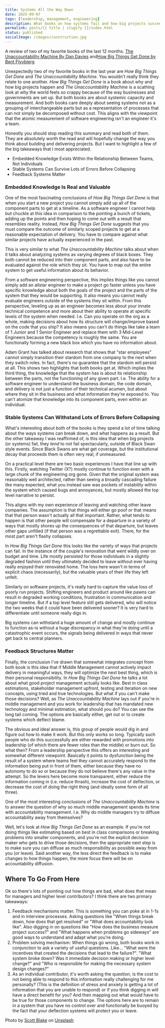 ```yaml
---
title: Systems All the Way Down
date: 2025-09-07
tags: [leadership, management, engineering]
description: What books on how systems fail and how big projects succeed can teach us about software engineering.
permalink: posts/{{ title | slugify }}/index.html
status: published
socialImage: /images/construction.jpg
---
```


A review of two of my favorite books of the last 12 months. [The Unaccountability Machine By Dan Davies](https://www.amazon.com/dp/0226843084/?bestFormat=true&k=the%20unaccountability%20machine) and[How Big Things Get Done by Bent Flyvbjerg](https://www.amazon.com/dp/0593239512/?bestFormat=true&k=how%20big%20things%20get%20done)

Unexpectedly two of my favorite books in the last year are _How Big Things Get Done_ and _The Unaccountability Machine_. You wouldn't really think they relate to one another. _How Big Things Get Done_ is a book about why and how big projects happen and _The Unaccountability Machine_ is a scathing look at why the world feels so crappy because of the way businesses and governments are set up. But both books are about systemic capacity and measurement. And both books care deeply about seeing systems not as a grouping of interchangeable parts but as a representation of processes that can not simply be decomposed without cost. This aligns with the viewpoint that the atomic measurement of software engineering isn't an engineer it's a team.

Honestly you should stop reading this summary and read both of them. They are absolutely worth the read and will hopefully change the way you think about building and delivering projects. But I want to highlight a few of the big takeaways that I most appreciated.

- Embedded Knowledge Exists Within the Relationship Between Teams, Not Individuals
- Stable Systems Can Survive Lots of Errors Before Collapsing
- Feedback Systems Matter

### Embedded Knowledge Is Real and Valuable

One of the most fascinating conclusions of _How Big Things Get Done_ is that when you start a new project you cannot simply add up all of the component parts to get at a timeline. As a software engineer I cannot help but chuckle at this idea in comparison to the pointing a bunch of tickets, adding up the points and then hoping to come out with a result that resembles reality. Instead, _How Big Things Get Done_ suggests that you must compare the outcome of similarly scoped projects to get at a reasonable expectation of delivery. You have to compare against what similar projects have actually experienced in the past.

This is very similar to what _The Unaccountability Machine_ talks about when it talks about analyzing systems as varying degrees of black boxes. They both cannot be reduced into their component parts, and also have to be evaluated against the role which they sit. You have to map out the entire system to get useful information about its behavior.

From a software engineering perspective, this implies things like you cannot simply add an allstar engineer to make a project go faster unless you have specific knowledge about both the goals of the project and the parts of the system that they would be supporting. It also means you cannot really evaluate engineers outside of the systems they sit within. From this perspective, leveling up as an engineer becomes less about your innate technical competence and more about their ability to operate at specific levels of the system when needed. I.e. Can you operate on the org as a whole, making decisions about how its structure will change/improve based on the code that you ship? It also means you can't do things like take a team of 1 Junior and 1 Senior Engineer and replace them with 3 Mid-Level Engineers because the competency is roughly the same. You are functionally forming a new black box which you have no information about.

Adam Grant has talked about research that shows that "star employees" cannot simply transition their stardom from one company to the next when they switch roles. In fact, there's no guarantee that the stardom will persist at all. This shows two highlights that both books get at. Which implies the third thing, the knowledge that the system has is about its relationship between the parts, not the functioning of any given part. I.e. The ability for a software engineer to understand the business domain, the code domain, and delivery is not just a function of their technical acumen, but about where they sit in the business and what information they're exposed to. You can't atomize that knowledge into its component parts, even within an individual.

### Stable Systems Can Withstand Lots of Errors Before Collapsing

What's interesting about both of the books is they spend a lot of time talking about the ways systems can break down, and what happens as a result. But the other takeaway I was reaffirmed of, is this idea that when big projects (or systems) fail, they _tend_ to not fail spectacularly, outside of Black Swan style events. Since Black Swans are what get coverage, but the institutional decay that proceeds them is often very real, if unmeasured.

On a practical level there are two basic experiences I have that line up with this. Firstly, watching Twitter (X?) mostly continue to function even with a large chunk of the engineering org gone. Given that the original system was reasonably well architected, rather than seeing a broadly cascading failure like many expected, what you instead saw was pockets of instability within the system which caused bugs and annoyances, but mostly allowed the top level narrative to persist.

This aligns with my own experience of leaving and watching other leave companies. The assumption is that things will either go poof or that means that that person wasn't actually all that important. Rather, what tends to happen is that other people will compensate for a departure in a variety of ways that mostly shores up the consequences of that departure, but leaves other gaps unfilled (if that person was a regrettable exit). There, for the most part aren't flashy collapses.

In _How Big Things Get Done_ this looks like the variety of ways that projects can fail. In the instance of the couple's renovation that went wildly over on budget and time. Life mostly persisted for those individuals in a slightly degraded fashion until they ultimately decided to leave without ever having really enjoyed their renovated home. The loss here wasn't in terms of explicit chaos (necessarily), but the valuable years of their life they left unfelt.

Similarly on software projects, it's really hard to capture the value loss of poorly run projects. Shifting engineers and product around like pawns can result in degraded working conditions, frustration in communication and longer timeline. But if a top level feature still gets delivered, who will notice the two weeks that it could have been delivered sooner? It is very hard to differentiate until someone really digs in.

Big systems can withstand a huge amount of change and mostly continue to function as-is without a huge discrepancy in what they're doing until a catastrophic event occurs, the signals being delivered in ways that never get back to central planners.

### Feedback Structures Matter

Finally, the conclusion I've drawn that somewhat integrates concept from both book is this idea that if Middle Management cannot actively impact delivery in meaningful ways, they will optimize the next best thing, which is their personal responsibility. In _How Big Things Get Done_ he talks a lot about what good project management actually looks like. Best in class estimations, stakeholder management upfront, testing and iteration on new concepts, using tried and true technologies. But what if you can't make those decisions? Well, as _The Unaccountability Machine_ lays out if you're in middle management and you work for leadership that has mandated new technology and minimal estimation, what should you do? You can see the long tail coming. The options are basically either, get out or to create systems which deflect blame.

The obvious and ideal answer is, this group of people would dig in and figure out how to make it work. But this only works so long. Typically such people who do this successfully are either rewarded with promotions into leadership (of which there are fewer roles than the middle) or burn out. So what then? From a leadership perspective this offers an interesting and somewhat different viewpoint. Basically it points to dysfunction being the result of a system where teams feel they cannot accurately respond to the information being put in front of them, either because they have no autonomy to do so or because they do not believe there's any value in the attempt. So the levers here become more transparent, either reduce the information coming in (i.e. reduce thrash), increase the cost of deflection, or decrease the cost of doing the right thing (and ideally some form of all three).

One of the most interesting conclusions of _The Unaccountability Machine_ is to answer the question of why so much middle management spends its time with accountability management. I.e. Why do middle managers try to diffuse accountability away from themselves?

Well, let's look at _How Big Things Get Done_ as an example. If you're not doing things like estimating based on best in class comparisons or breaking problems into smaller components, and you're not the explicit decision maker who gets to drive those decisions, then the appropriate next step is to make sure you can diffuse as much responsibility as possible away from you (or leave). Said another way, the less direct the feedback is to make changes to _how_ things happen, the more focus there will be on accountability diffusion.

## Where To Go From Here

Ok so there's lots of pointing out how things are bad, what does that mean for managers and higher level contributors? I think there are two primary takeaways:

1. Feedback mechanisms matter. This is something you can poke at in 1-1s and in interview processes. Asking questions like "When things break down, how does that get resolved" or "What does accountability look like". Also digging in on questions like "How does the business measure project success?" and "What happens when problems go sideways" are good ways to understand and adapt what you're doing.
2. Problem solving mechanism: When things go wrong, both books work in conjunction to ask a variety of useful questions. Like... "What were the incentives that created the decisions that lead to the failure?". "What system broke down? Was it immediate decision making or higher level change?" and "Who is responsible for making the necessary system design changes?"
3. As an individual contributor, it's worth asking the question, is the cost to not being able to respond to this information really challenging for me personally? (This is the definition of stress and anxiety is getting a lot of information that you are unable to respond) or if you think digging in will have a direct benefit for you? And then mapping out what would have to be true for those components to change. The options here are to remain in a system that you have no control over and functionally be buoyed by the fact that your deflection systems will protect you or leave.

Photo by <a href="https://unsplash.com/@sunburned_surveyor?utm_content=creditCopyText&utm_medium=referral&utm_source=unsplash">Scott Blake</a> on <a href="https://unsplash.com/photos/seven-construction-workers-standing-on-white-field-x-ghf9LjrVg?utm_content=creditCopyText&utm_medium=referral&utm_source=unsplash">Unsplash</a>
